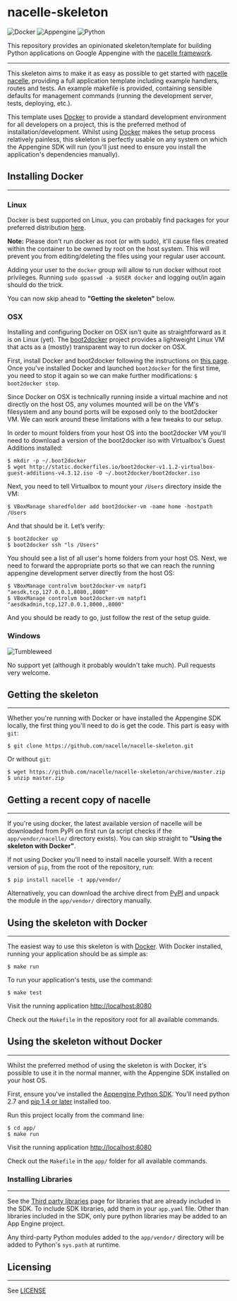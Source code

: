 # nacelle-skeleton

![Docker](http://www.linux.com/news/galleries/image/docker?format=image&thumbnail=small)
![Appengine](http://bkarak.wizhut.com/blog/wp-content/uploads/2012/01/app_engine-64.png)
![Python](http://blog.magiksys.net/sites/default/files/pictures/python-logo-64.png)

This repository provides an opinionated skeleton/template for building Python
applications on Google Appengine with the [nacelle framework][nacelle].

***

This skeleton aims to make it as easy as possible to get started with [nacelle]
[nacelle], providing a full application template including example handlers,
routes and tests. An example makefile is provided, containing sensible defaults
for management commands (running the development server, tests, deploying,
etc.).

This template uses [Docker][docker] to provide a standard development
environment for all developers on a project, this is the preferred method of
installation/development. Whilst using [Docker][docker] makes the setup process
relatively painless, this skeleton is perfectly usable on any system on which
the Appengine SDK will run (you'll just need to ensure you install the
application's dependencies manually).


## Installing Docker
***

### Linux

Docker is best supported on Linux, you can probably find packages for your
preferred distribution [here][docker_install].

**Note:** Please don't run docker as root (or with sudo), it'll cause files
created within the container to be owned by root on the host system. This will
prevent you from editing/deleting the files using your regular user account.

Adding your user to the `docker` group will allow to run docker without root
privileges. Running `sudo gpasswd -a $USER docker` and logging out/in again
should do the trick.

You can now skip ahead to **"Getting the skeleton"** below.

### OSX

Installing and configuring Docker on OSX isn't quite as straightforward as it
is on Linux (yet). The [boot2docker][boot2docker] project provides a
lightweight Linux VM that acts as a (mostly) transparent way to run docker on
OSX.

First, install Docker and boot2docker following the instructions on
[this page][docker_osx_install]. Once you've installed Docker and launched
`boot2docker` for the first time, you need to stop it again so we can make
further modifications: `$ boot2docker stop`.

Since Docker on OSX is technically running inside a virtual machine and not
directly on the host OS, any volumes mounted will be on the VM's filesystem
and any bound ports will be exposed only to the boot2docker VM. We can work
around these limitations with a few tweaks to our setup.

In order to mount folders from your host OS into the boot2docker VM you'll
need to download a version of the boot2docker iso with Virtualbox's Guest
Additions installed:

    $ mkdir -p ~/.boot2docker
    $ wget http://static.dockerfiles.io/boot2docker-v1.1.2-virtualbox-guest-additions-v4.3.12.iso -O ~/.boot2docker/boot2docker.iso

Next, you need to tell Virtualbox to mount your `/Users` directory inside the
VM:

    $ VBoxManage sharedfolder add boot2docker-vm -name home -hostpath /Users

And that should be it. Let’s verify:

    $ boot2docker up
    $ boot2docker ssh "ls /Users"

You should see a list of all user's home folders from your host OS. Next, we
need to forward the appropriate ports so that we can reach the running
appengine development server directly from the host OS:

    $ VBoxManage controlvm boot2docker-vm natpf1 "aesdk,tcp,127.0.0.1,8080,,8080"
    $ VBoxManage controlvm boot2docker-vm natpf1 "aesdkadmin,tcp,127.0.0.1,8000,,8000"

And you should be ready to go, just follow the rest of the setup guide.

### Windows

![Tumbleweed](http://media.giphy.com/media/5x89XRx3sBZFC/giphy.gif)

No support yet (although it probably wouldn't take much). Pull requests very
welcome.


## Getting the skeleton
***

Whether you're running with Docker or have installed the Appengine SDK locally,
the first thing you'll need to do is get the code. This part is easy with
`git`:

    $ git clone https://github.com/nacelle/nacelle-skeleton.git

Or without `git`:

    $ wget https://github.com/nacelle/nacelle-skeleton/archive/master.zip
    $ unzip master.zip


## Getting a recent copy of nacelle
***

If you're using docker, the latest available version of nacelle will be
downloaded from PyPI on first run (a script checks if the
`app/vendor/nacelle/` directory exists). You can skip straight to **"Using the
skeleton with Docker"**.

If not using Docker you'll need to install nacelle yourself. With a recent
version of `pip`, from the root of the repository, run:

    $ pip install nacelle -t app/vendor/

Alternatively, you can download the archive direct from [PyPI][pypi] and unpack
the module in the `app/vendor/` directory manually.


## Using the skeleton with Docker
***

The easiest way to use this skeleton is with [Docker][docker]. With Docker
installed, running your application should be as simple as:

    $ make run

To run your application's tests, use the command:

    $ make test

Visit the running application [http://localhost:8080](http://localhost:8080)

Check out the `Makefile` in the repository root for all available commands.


## Using the skeleton without Docker
***

Whilst the preferred method of using the skeleton is with Docker, it's possible
to use it in the normal manner, with the Appengine SDK installed on your host
OS.

First, ensure you've installed the [Appengine Python SDK][sdkdl]. You'll need
python 2.7 and [pip 1.4 or later][pipdl] installed too.

Run this project locally from the command line:

   ```
   $ cd app/
   $ make run
   ```

Visit the running application [http://localhost:8080](http://localhost:8080)

Check out the `Makefile` in the `app/` folder for all available commands.


### Installing Libraries
***

See the [Third party libraries][thrdprty] page for libraries that are already
included in the SDK.  To include SDK libraries, add them in your `app.yaml`
file. Other than libraries included in the SDK, only pure python libraries may
be added to an App Engine project.

Any third-party Python modules added to the `app/vendor/` directory will be
added to Python's `sys.path` at runtime.


## Licensing
***

See [LICENSE](LICENSE)


[boot2docker]: http://boot2docker.io/  "boot2docker"
[docker]: https://docker.io  "Docker"
[docker_install]: https://docs.docker.com/installation/  "Docker Installation"
[docker_osx_install]: https://docs.docker.com/installation/mac/  "Docker Installation OSX"
[nacelle]: http://github.org/nacelle/nacelle  "nacelle"
[pipdl]: http://www.pip-installer.org/en/latest/installing.html  "Pip download"
[pypi]: https://pypi.python.org/pypi/nacelle  "nacelle on PyPI"
[sdkdl]: https://developers.google.com/appengine/downloads  "Appengine SDK"
[thrdprty]: https://developers.google.com/appengine/docs/python/tools/libraries27  "Appengine third-party libraries"
